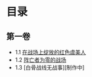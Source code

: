 # 目录
## 第一卷

- 1.1 [在战场上绽放的红色虞美人](86第一卷上/01.README.md)
- 1.2 [阵亡者为零的战场](86第一卷上/02.0ne.md)
- 1.3 [白骨战线无战事][制作中]
